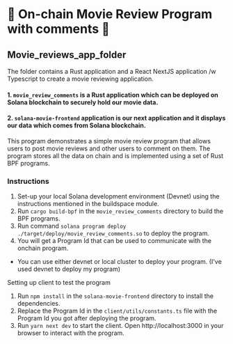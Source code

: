 # 🎥 On-chain Movie Review Program with comments 💬
## Movie_reviews_app_folder
The folder contains a Rust application and a React NextJS application /w Typescript to create a movie reviewing application.


#### 1. `movie_review_comments` is a Rust application which can be deployed on Solana blockchain to securely hold our movie data.
#### 2. `solana-movie-frontend` application is our next application and it displays our data which comes from Solana blockchain.
 

 This program demonstrates a simple movie review program that allows users to post movie reviews and other users to comment on them. The program stores all the data on chain and is implemented using a set of Rust BPF programs.

### Instructions

1. Set-up your local Solana development environment (Devnet) using the instructions mentioned in the buildspace module.
2. Run `cargo build-bpf` in the `movie_review_comments` directory to build the BPF programs.
3. Run command `solana program deploy ./target/deploy/movie_review_comments.so` to deploy the program.
4. You will get a Program Id that can be used to communicate with the onchain program.
* You can use either devnet or local cluster to deploy your program. (I've used devnet to deploy my program)

Setting up client to test the program

1. Run `npm install` in the `solana-movie-frontend` directory to install the dependencies.
2. Replace the Program Id in the `client/utils/constants.ts` file with the Program Id you got after deploying the program.
3. Run `yarn next dev` to start the client. Open http://localhost:3000 in your browser to interact with the program.